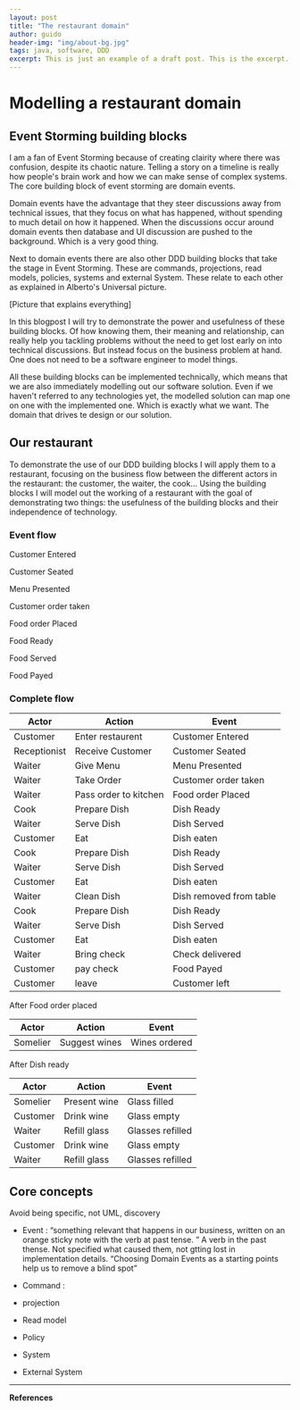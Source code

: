 ```yaml
---
layout: post
title: "The restaurant domain"
author: guido
header-img: "img/about-bg.jpg"
tags: java, software, DDD
excerpt: This is just an example of a draft post. This is the excerpt. Don't place layout or markup here> Don't make it too long.
---
```

# Modelling a restaurant domain

## Event Storming building blocks

I am a fan of Event Storming because of creating clairity where there was confusion, despite its chaotic nature. Telling a story on a timeline is really how people's brain work and how we can make sense of complex systems. The core building block of event storming are  domain events. 

Domain events have the advantage that they steer discussions away from technical issues, that they focus on what has happened, without spending to much detail on how it happened. When the discussions occur around domain events then database and UI discussion are pushed to the background. Which is a very good thing.

Next to domain events there are also other DDD building blocks that take the stage in Event Storming. These are commands, projections, read models,  policies, systems and external System. These relate to each other as explained in Alberto's Universal picture.

[Picture that explains everything]

In this blogpost I will try to demonstrate the power and usefulness of these building blocks. Of how knowing them, their meaning and relationship, can really help you tackling problems without the need to get lost early on into technical discussions. But instead focus on the business problem at hand. One does not need to be a software engineer to model things.
 

All these building blocks can be implemented technically, which means that we are also immediately modelling out our software solution. Even if we haven't referred to any technologies yet,  the modelled solution can map one on one with the implemented one. Which is exactly what we want. The domain that drives te design or our solution.     

## Our restaurant

To demonstrate the use of our DDD building blocks I will apply them to a restaurant, focusing on the business flow between the different actors in the restaurant: the customer, the waiter, the cook... Using the building blocks I will model out the working of a restaurant with the goal of demonstrating two things: the usefulness of the building blocks and their independence of technology.

### Event flow

Customer Entered

Customer Seated

Menu Presented

Customer order taken

Food order Placed

Food Ready

Food Served

Food Payed

### Complete flow

|Actor|Action| Event|
|-----|------|------|
| Customer| Enter restaurent| Customer Entered |
| Receptionist| Receive Customer | Customer Seated | 
| Waiter | Give Menu | Menu Presented |
| Waiter | Take Order | Customer order taken |
| Waiter | Pass order to kitchen | Food order Placed |
| Cook   | Prepare Dish | Dish Ready |
| Waiter | Serve Dish | Dish Served |
| Customer | Eat  | Dish eaten|
| Cook   | Prepare Dish | Dish Ready |
| Waiter | Serve Dish | Dish Served |
| Customer | Eat  | Dish eaten|
|Waiter| Clean Dish| Dish removed from table| 
| Cook   | Prepare Dish | Dish Ready |
| Waiter | Serve Dish | Dish Served |
| Customer | Eat  | Dish eaten|
| Waiter | Bring check| Check delivered |
| Customer| pay check| Food Payed|
| Customer| leave | Customer left |

After Food order placed

|Actor|Action| Event|
|-----|------|------|
|Somelier| Suggest wines | Wines ordered |

After Dish ready

|Actor|Action| Event|
|-----|------|------|
|Somelier| Present wine | Glass filled |
|Customer| Drink wine | Glass empty |
|Waiter| Refill glass | Glasses refilled|
|Customer| Drink wine | Glass empty |
|Waiter| Refill glass | Glasses refilled|


## Core concepts

Avoid being specific, not UML, discovery
 
+ Event : “something relevant that happens in our business, written on an orange sticky note with the verb at past tense. ” A verb in the past thense. Not specified what caused them, not gtting lost in implementation details. “Choosing Domain Events as a starting points help us to remove a blind spot”
                                                                                                                                                                                                                                  
+ Command : 
+ projection
+ Read model
+ Policy
+ System
+ External System



***
**References**

[^key]: _[DisplayValue](http://www.url.be)_
